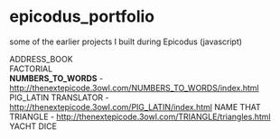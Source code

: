 epicodus_portfolio
==================

some of the earlier projects I built during Epicodus (javascript)


ADDRESS_BOOK	
FACTORIAL	
<b>NUMBERS_TO_WORDS</b>	- http://thenextepicode.3owl.com/NUMBERS_TO_WORDS/index.html
PIG_LATIN	TRANSLATOR - http://thenextepicode.3owl.com/PIG_LATIN/index.html
NAME THAT TRIANGLE - http://thenextepicode.3owl.com/TRIANGLE/triangles.html
YACHT DICE 
